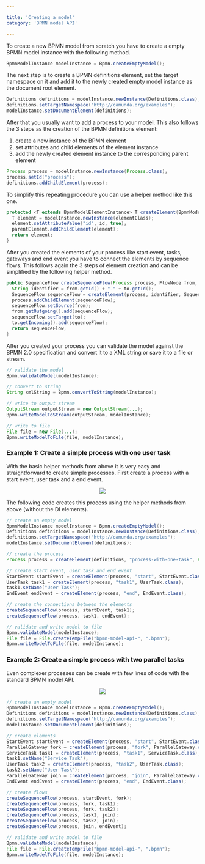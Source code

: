 ```yaml
---

title: 'Creating a model'
category: 'BPMN model API'

---
```


To create a new BPMN model from scratch you have to create a empty BPMN model instance with the following method.

```java
BpmnModelInstance modelInstance = Bpmn.createEmptyModel();
```

The next step is to create a BPMN definitions element, set the target namespace on it and add it
to the newly created empty model instance as the document root element.

```java
Definitions definitions = modelInstance.newInstance(Definitions.class);
definitions.setTargetNamespace("http://camunda.org/examples");
modelInstance.setDocumentElement(definitions);
```

After that you usually want to add a process to your model. This also follows
the 3 steps as the creation of the BPMN definitions element:

1. create a new instance of the BPMN element
2. set attributes and  child elements of the element instance
3. add the newly created element instance to the corresponding parent element

```java
Process process = modelInstance.newInstance(Process.class);
process.setId("process");
definitions.addChildElement(process);
```

To simplify this repeating procedure you can use a helper method like this one.

```java
protected <T extends BpmnModelElementInstance> T createElement(BpmnModelElementInstance parentElement, String id, Class<T> elementClass) {
  T element = modelInstance.newInstance(elementClass);
  element.setAttributeValue("id", id, true);
  parentElement.addChildElement(element);
  return element;
}
```

After you created the elements of your process like start event, tasks, gateways and end event you have to connect
the elements by sequence flows. This follows again the 3 steps of element creation and can be simplified by the
following helper method.

```java
public SequenceFlow createSequenceFlow(Process process, FlowNode from, FlowNode to) {
  String identifier = from.getId() + "-" + to.getId();
  SequenceFlow sequenceFlow = createElement(process, identifier, SequenceFlow.class);
  process.addChildElement(sequenceFlow);
  sequenceFlow.setSource(from);
  from.getOutgoing().add(sequenceFlow);
  sequenceFlow.setTarget(to);
  to.getIncoming().add(sequenceFlow);
  return sequenceFlow;
}
```

After you created your process you can validate the model against the BPMN 2.0 specification and convert it to
a XML string or save it to a file or stream.

```java
// validate the model
Bpmn.validateModel(modelInstance);

// convert to string
String xmlString = Bpmn.convertToString(modelInstance);

// write to output stream
OutputStream outputStream = new OutputStream(...);
Bpmn.writeModelToStream(outputStream, modelInstance);

// write to file
File file = new File(...);
Bpmn.writeModelToFile(file, modelInstance);
```

### Example 1: Create a simple process with one user task

With the basic helper methods from above it is very easy and straightforward to create simple processes. First create a
process with a start event, user task and a end event.

<center><img class="img-responsive" src="ref:asset:/guides/user-guide/assets/img/bpmn-model-api-simple-process.png" /></center>

The following code creates this process using the helper methods from above (without the DI elements).

```java
// create an empty model
BpmnModelInstance modelInstance = Bpmn.createEmptyModel();
Definitions definitions = modelInstance.newInstance(Definitions.class);
definitions.setTargetNamespace("http://camunda.org/examples");
modelInstance.setDocumentElement(definitions);

// create the process
Process process = createElement(definitions, "process-with-one-task", Process.class);

// create start event, user task and end event
StartEvent startEvent = createElement(process, "start", StartEvent.class);
UserTask task1 = createElement(process, "task1", UserTask.class);
task1.setName("User Task");
EndEvent endEvent = createElement(process, "end", EndEvent.class);

// create the connections between the elements
createSequenceFlow(process, startEvent, task1);
createSequenceFlow(process, task1, endEvent);

// validate and write model to file
Bpmn.validateModel(modelInstance);
File file = File.createTempFile("bpmn-model-api-", ".bpmn");
Bpmn.writeModelToFile(file, modelInstance);
```

### Example 2: Create a simple process with two parallel tasks

Even complexer processes can be create with few lines of code with the standard BPMN model API.

<center><img class="img-responsive" src="ref:asset:/guides/user-guide/assets/img/bpmn-model-api-parallel-gateway.png" /></center>

```java
// create an empty model
BpmnModelInstance modelInstance = Bpmn.createEmptyModel();
Definitions definitions = modelInstance.newInstance(Definitions.class);
definitions.setTargetNamespace("http://camunda.org/examples");
modelInstance.setDocumentElement(definitions);

// create elements
StartEvent startEvent = createElement(process, "start", StartEvent.class);
ParallelGateway fork = createElement(process, "fork", ParallelGateway.class);
ServiceTask task1 = createElement(process, "task1", ServiceTask.class);
task1.setName("Service Task");
UserTask task2 = createElement(process, "task2", UserTask.class);
task2.setName("User Task");
ParallelGateway join = createElement(process, "join", ParallelGateway.class);
EndEvent endEvent = createElement(process, "end", EndEvent.class);

// create flows
createSequenceFlow(process, startEvent, fork);
createSequenceFlow(process, fork, task1);
createSequenceFlow(process, fork, task2);
createSequenceFlow(process, task1, join);
createSequenceFlow(process, task2, join);
createSequenceFlow(process, join, endEvent);

// validate and write model to file
Bpmn.validateModel(modelInstance);
File file = File.createTempFile("bpmn-model-api-", ".bpmn");
Bpmn.writeModelToFile(file, modelInstance);
```

